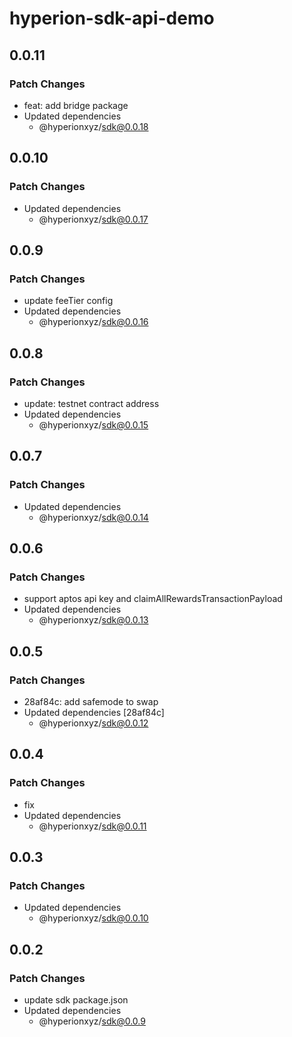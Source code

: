 # hyperion-sdk-api-demo

## 0.0.11

### Patch Changes

- feat: add bridge package
- Updated dependencies
  - @hyperionxyz/sdk@0.0.18

## 0.0.10

### Patch Changes

- Updated dependencies
  - @hyperionxyz/sdk@0.0.17

## 0.0.9

### Patch Changes

- update feeTier config
- Updated dependencies
  - @hyperionxyz/sdk@0.0.16

## 0.0.8

### Patch Changes

- update: testnet contract address
- Updated dependencies
  - @hyperionxyz/sdk@0.0.15

## 0.0.7

### Patch Changes

- Updated dependencies
  - @hyperionxyz/sdk@0.0.14

## 0.0.6

### Patch Changes

- support aptos api key and claimAllRewardsTransactionPayload
- Updated dependencies
  - @hyperionxyz/sdk@0.0.13

## 0.0.5

### Patch Changes

- 28af84c: add safemode to swap
- Updated dependencies [28af84c]
  - @hyperionxyz/sdk@0.0.12

## 0.0.4

### Patch Changes

- fix
- Updated dependencies
  - @hyperionxyz/sdk@0.0.11

## 0.0.3

### Patch Changes

- Updated dependencies
  - @hyperionxyz/sdk@0.0.10

## 0.0.2

### Patch Changes

- update sdk package.json
- Updated dependencies
  - @hyperionxyz/sdk@0.0.9
